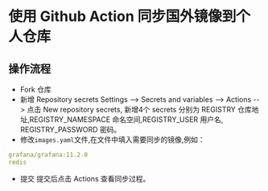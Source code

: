 # 使用 Github Action 同步国外镜像到个人仓库

## 操作流程
- Fork 仓库
- 新增 Repository secrets
Settings --> Secrets and variables --> Actions --> 点击 New repository secrets, 新增4个 secrets 分别为 REGISTRY 仓库地址,REGISTRY_NAMESPACE 命名空间,REGISTRY_USER 用户名, REGISTRY_PASSWORD 密码。
- 修改`images.yaml`文件,在文件中填入需要同步的镜像,例如：
```yaml
grafana/grafana:11.2.0
redis
```
- 提交
提交后点击 Actions 查看同步过程。
